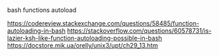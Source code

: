 bash functions autoloadhttps://codereview.stackexchange.com/questions/58485/function-autoloading-in-bashhttps://stackoverflow.com/questions/60578731/is-lazier-ksh-like-function-autoloading-possible-in-bashhttps://docstore.mik.ua/orelly/unix3/upt/ch29_13.htm